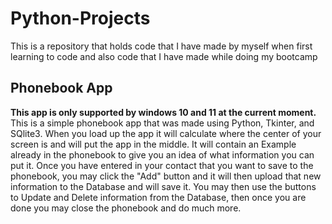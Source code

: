 # Python-Projects
  This is a repository that holds code that I have made by myself when first learning to code and also code that I have made while doing my bootcamp
  
## Phonebook App
**This app is only supported by windows 10 and 11 at the current moment.**
  This is a simple phonebook app that was made using Python, Tkinter, and SQlite3. When you load up the app it will calculate where the center of your screen is and will put the app in the middle. It will contain an Example already in the phonebook to give you an idea of what information you can put it. Once you have entered in your contact that you want to save to the phonebook, you may click the "Add" button and it will then upload that new information to the Database and will save it. You may then use the buttons to Update and Delete information from the Database, then once you are done you may close the phonebook and do much more. 
